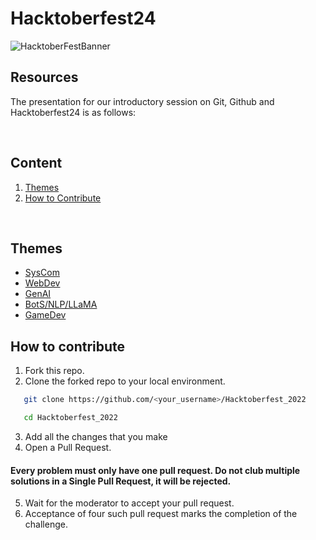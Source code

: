 # Hacktoberfest24
![HacktoberFestBanner](assets/hacktober_banner.png)

## Resources
The presentation for our introductory session on Git, Github and Hacktoberfest24 is as follows:

<br>

## Content
1. [Themes](#themes)
2. [How to Contribute](#how-to-contribute)
<br>

## Themes
- [SysCom](SysCom)
- [WebDev](WebDev)
- [GenAI](GenAI)
- [BotS/NLP/LLaMA](BotS-NLP-LLaMA)
- [GameDev](GameDev)

## How to contribute

1. Fork this repo.
2. Clone the forked repo to your local environment.
```bash
   git clone https://github.com/<your_username>/Hacktoberfest_2022
   ```
```bash
   cd Hacktoberfest_2022
   ```
3. Add all the changes that you make
4. Open a Pull Request.
#### Every problem must only have one pull request. Do not club multiple solutions in a Single Pull Request, it will be rejected.

   
5. Wait for the moderator to accept your pull request.
6. Acceptance of four such pull request marks the completion of the challenge.





